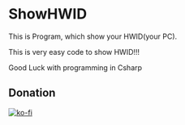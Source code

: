 # ShowHWID

This is Program, which show your HWID(your PC). 

This is very easy code to show HWID!!!

Good Luck with programming in Csharp

## Donation 

[![ko-fi](https://ko-fi.com/img/githubbutton_sm.svg)](https://ko-fi.com/K3K77259H)
